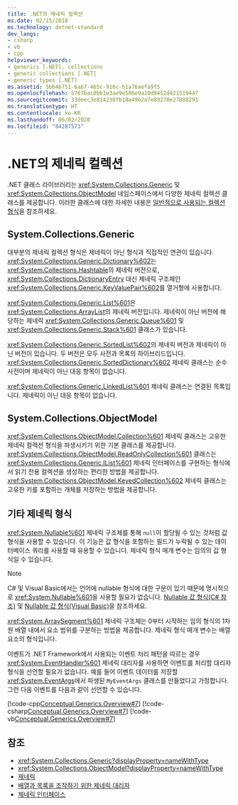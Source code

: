 ```yaml
---
title: .NET의 제네릭 컬렉션
ms.date: 02/15/2018
ms.technology: dotnet-standard
dev_langs:
- csharp
- vb
- cpp
helpviewer_keywords:
- generics [.NET], collections
- generic collections [.NET]
- generic types [.NET]
ms.assetid: 5b646751-6ab7-465c-916c-b1a76aefa9f5
ms.openlocfilehash: 5767bac0bb1e3ae9e586e9a10d8452d421519447
ms.sourcegitcommit: 33deec3e814238fb18a49b2a7e89278e27888291
ms.translationtype: HT
ms.contentlocale: ko-KR
ms.lasthandoff: 06/02/2020
ms.locfileid: "84287573"
---
```

# <a name="generic-collections-in-net"></a>.NET의 제네릭 컬렉션

 .NET 클래스 라이브러리는 <xref:System.Collections.Generic> 및 <xref:System.Collections.ObjectModel> 네임스페이스에서 다양한 제네릭 컬렉션 클래스를 제공합니다. 이러한 클래스에 대한 자세한 내용은 [일반적으로 사용되는 컬렉션 형식](../collections/commonly-used-collection-types.md)을 참조하세요.  
  
## <a name="systemcollectionsgeneric"></a>System.Collections.Generic

 대부분의 제네릭 컬렉션 형식은 제네릭이 아닌 형식과 직접적인 연관이 있습니다. <xref:System.Collections.Generic.Dictionary%602>는 <xref:System.Collections.Hashtable>의 제네릭 버전으로, <xref:System.Collections.DictionaryEntry> 대신 제네릭 구조체인 <xref:System.Collections.Generic.KeyValuePair%602>를 열거형에 사용합니다.  
  
 <xref:System.Collections.Generic.List%601>은 <xref:System.Collections.ArrayList>의 제네릭 버전입니다. 제네릭이 아닌 버전에 해당하는 제네릭 <xref:System.Collections.Generic.Queue%601> 및 <xref:System.Collections.Generic.Stack%601> 클래스가 있습니다.  
  
 <xref:System.Collections.Generic.SortedList%602>의 제네릭 버전과 제네릭이 아닌 버전이 있습니다. 두 버전은 모두 사전과 목록의 하이브리드입니다. <xref:System.Collections.Generic.SortedDictionary%602> 제네릭 클래스는 순수 사전이며 제네릭이 아닌 대응 항목이 없습니다.  
  
 <xref:System.Collections.Generic.LinkedList%601> 제네릭 클래스는 연결된 목록입니다. 제네릭이 아닌 대응 항목이 없습니다.  
  
## <a name="systemcollectionsobjectmodel"></a>System.Collections.ObjectModel

 <xref:System.Collections.ObjectModel.Collection%601> 제네릭 클래스는 고유한 제네릭 컬렉션 형식을 파생시키기 위한 기본 클래스를 제공합니다. <xref:System.Collections.ObjectModel.ReadOnlyCollection%601> 클래스는 <xref:System.Collections.Generic.IList%601> 제네릭 인터페이스를 구현하는 형식에서 읽기 전용 컬렉션을 생성하는 편리한 방법을 제공합니다. <xref:System.Collections.ObjectModel.KeyedCollection%602> 제네릭 클래스는 고유한 키를 포함하는 개체를 저장하는 방법을 제공합니다.  
  
## <a name="other-generic-types"></a>기타 제네릭 형식

 <xref:System.Nullable%601> 제네릭 구조체를 통해 `null`이 할당될 수 있는 것처럼 값 형식을 사용할 수 있습니다. 이 기능은 값 형식을 포함하는 필드가 누락될 수 있는 데이터베이스 쿼리를 사용할 때 유용할 수 있습니다. 제네릭 형식 매개 변수는 임의의 값 형식일 수 있습니다.  
  
> [!NOTE]
> C# 및 Visual Basic에서는 언어에 nullable 형식에 대한 구문이 있기 때문에 명시적으로 <xref:System.Nullable%601>을 사용할 필요가 없습니다. [Nullable 값 형식(C# 참조)](../../csharp/language-reference/builtin-types/nullable-value-types.md) 및 [Nullable 값 형식(Visual Basic)](../../visual-basic/programming-guide/language-features/data-types/nullable-value-types.md)을 참조하세요.
  
 <xref:System.ArraySegment%601> 제네릭 구조체는 0부터 시작하는 임의 형식의 1차원 배열 내에서 요소 범위를 구분하는 방법을 제공합니다. 제네릭 형식 매개 변수는 배열 요소의 형식입니다.  
  
 이벤트가 .NET Framework에서 사용되는 이벤트 처리 패턴을 따르는 경우 <xref:System.EventHandler%601> 제네릭 대리자를 사용하면 이벤트를 처리할 대리자 형식을 선언할 필요가 없습니다. 예를 들어 이벤트 데이터를 저장할 <xref:System.EventArgs>에서 파생된 `MyEventArgs` 클래스를 만들었다고 가정합니다. 그런 다음 이벤트를 다음과 같이 선언할 수 있습니다.  
  
 [!code-cpp[Conceptual.Generics.Overview#7](../../../samples/snippets/cpp/VS_Snippets_CLR/conceptual.generics.overview/cpp/source2.cpp#7)]
 [!code-csharp[Conceptual.Generics.Overview#7](../../../samples/snippets/csharp/VS_Snippets_CLR/conceptual.generics.overview/cs/source2.cs#7)]
 [!code-vb[Conceptual.Generics.Overview#7](../../../samples/snippets/visualbasic/VS_Snippets_CLR/conceptual.generics.overview/vb/source2.vb#7)]  
  
## <a name="see-also"></a>참조

- <xref:System.Collections.Generic?displayProperty=nameWithType>
- <xref:System.Collections.ObjectModel?displayProperty=nameWithType>
- [제네릭](index.md)
- [배열과 목록을 조작하기 위한 제네릭 대리자](delegates-for-manipulating-arrays-and-lists.md)
- [제네릭 인터페이스](interfaces.md)
